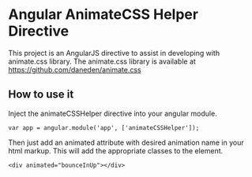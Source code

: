 # Angular AnimateCSS Helper Directive

This project is an AngularJS directive to assist in developing with animate.css library.
The animate.css library is available at https://github.com/daneden/animate.css

## How to use it

Inject the animateCSSHelper directive into your angular module.

    var app = angular.module('app', ['animateCSSHelper']);

Then just add an animated attribute with desired animation name in your html markup. This will add the
appropriate classes to the element.

    <div animated="bounceInUp"></div>
